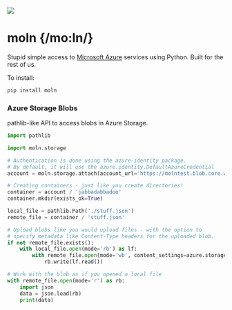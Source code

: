 ![](https://github.com/johanste/moln/workflows/Python%20application/badge.svg)

# moln {/mo:ln/}
Stupid simple access to [Microsoft Azure](https://azure.microsoft.com) services using Python. Built for the rest of us.


To install:
```bash
pip install moln
```

### Azure Storage Blobs

pathlib-like API to access blobs in Azure Storage. 

```python
import pathlib

import moln.storage

# Authentication is done using the azure-identity package.
# By default, it will use the azure.identity.DefaultAzureCredential
account = moln.storage.attach(account_url='https://molntest.blob.core.windows.net')

# Creating containers - just like you create directories!
container = account / 'jabbadabbadoo'
container.mkdir(exists_ok=True)

local_file = pathlib.Path('./stuff.json')
remote_file = container / 'stuff.json'

# Upload blobs like you would upload files - with the option to
# specify metadata like Content-Type headers for the uploaded blob.
if not remote_file.exists():
    with local_file.open(mode='rb') as lf:
        with remote_file.open(mode='wb', content_settings=azure.storage.blob.ContentSettings(content_type='application/json')) as rb:
            rb.write(lf.read())

# Work with the blob as if you opened a local file
with remote_file.open(mode='r') as rb:
    import json
    data = json.load(rb)
    print(data)
```
